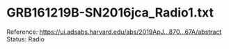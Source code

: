 # GRB161219B-SN2016jca_Radio1.txt

Reference: https://ui.adsabs.harvard.edu/abs/2019ApJ...870...67A/abstract
Status: Radio